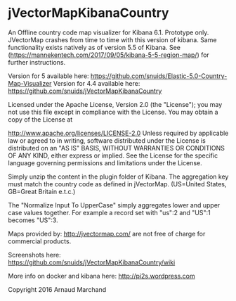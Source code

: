 # jVectorMapKibanaCountry

An Offline country code map visualizer for Kibana 6.1.
Prototype only. JVectorMap crashes from time to time with this version of kibana.
Same functionality exists natively as of version 5.5 of Kibana. See (https://mannekentech.com/2017/09/05/kibana-5-5-region-map/) for further instructions.

Version for 5 available here: https://github.com/snuids/Elastic-5.0-Country-Map-Visualizer
Version for 4.4 available here: https://github.com/snuids/jVectorMapKibanaCountry

Licensed under the Apache License, Version 2.0 (the "License"); you may not use this file except in compliance with the License. You may obtain a copy of the License at

http://www.apache.org/licenses/LICENSE-2.0
Unless required by applicable law or agreed to in writing, software distributed under the License is distributed on an "AS IS" BASIS, WITHOUT WARRANTIES OR CONDITIONS OF ANY KIND, either express or implied. See the License for the specific language governing permissions and limitations under the License.

Simply unzip the content in the plugin folder of Kibana. The aggregation key must match the country code as defined in jVectorMap. (US=United States, GB=Great Britain e.t.c.)

The "Normalize Input To UpperCase" simply aggregates lower and upper case values together. For example a record set with "us":2 and "US":1 becomes "US":3.

Maps provided by: http://jvectormap.com/ are not free of charge for commercial products.

Screenshots here: https://github.com/snuids/jVectorMapKibanaCountry/wiki

More info on docker and kibana here: http://pi2s.wordpress.com

Copyright 2016 Arnaud Marchand
